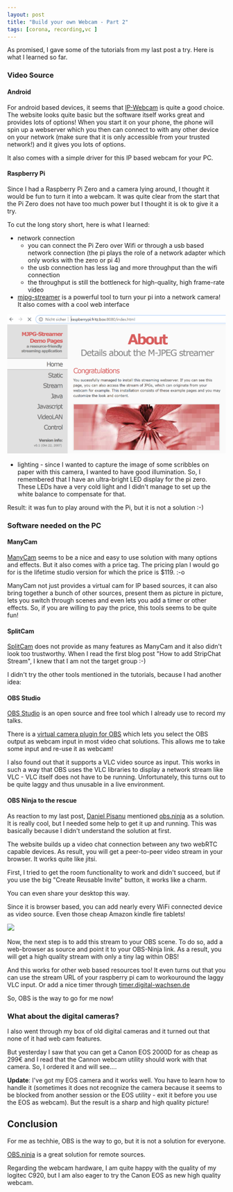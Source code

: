 ```yaml
---
layout: post
title: "Build your own Webcam - Part 2"
tags: [corona, recording,vc ]
---
```


As promised, I gave some of the tutorials from my last post a try.
Here is what I learned so far.

### Video Source

#### Android

For android based devices, it seems that [IP-Webcam](http://ip-webcam.appspot.com/) is quite a good choice. 
The website looks quite basic but the software itself works great and provides lots of options!
When you start it on your phone, the phone will spin up a webserver which you then can connect to with any other device on your network (make sure that it is only accessible from your trusted network!) 
and it gives you lots of options.

It also comes with a simple driver for this IP based webcam for your PC.

#### Raspberry Pi

Since I had a Raspberry Pi Zero and a camera lying around, I thought it would be fun to turn it into a webcam.
It was quite clear from the start that the Pi Zero does not have too much power but I thought it is ok to give it a try.

To cut the long story short, here is what I learned:

* network connection
  * you can connect the Pi Zero over Wifi or through a usb based network connection (the pi plays the role of a network adapter which only works with the zero or pi 4)
  * the usb connection has less lag and more throughput than the wifi connection
  * the throughput is still the bottleneck for high-quality, high frame-rate video
* [mjpg-streamer](https://github.com/jacksonliam/mjpg-streamer) is a powerful tool to turn your pi into a network camera! It also comes with a cool web interface

<div style="text-align: center;">
<img src="../images/mjpegstreamer.png" style="max-width:100%;" />
</div>

* lighting - since I wanted to capture the image of some scribbles on paper with this camera, I wanted to have good illumination. So, I remembered that I have an ultra-bright LED display for the pi zero. These LEDs have a very cold light and I didn't manage to set up the white balance to compensate for that.

Result: it was fun to play around with the Pi, but it is not a solution :-)
 
### Software needed on the PC

#### ManyCam

[ManyCam](https://manycam.com/) seems to be a nice and easy to use solution with many options and effects.
But it also comes with a price tag.
The pricing plan I would go for is the lifetime studio version for which the price is $119. :-o

ManyCam not just provides a virtual cam for IP based sources, it can also bring together a bunch of other sources, present them as picture in picture, lets you switch through scenes and even lets you add a timer or other effects.
So, if you are willing to pay the price, this tools seems to be quite fun!

#### SplitCam

[SplitCam](https://splitcam.com/) does not provide as many features as ManyCam and it also didn't look too trustworthy. 
When I read the first blog post "How to add StripChat Stream", I knew that I am not the target group :-)

I didn't try the other tools mentioned in the tutorials, because I had another idea:

#### OBS Studio

[OBS Studio](https://obsproject.com/) is an open source and free tool which I already use to record my talks.

There is a [virtual camera plugin for OBS](https://obsproject.com/forum/resources/obs-virtualcam.949/) which lets you select the OBS output as webcam input in most video chat solutions.
This allows me to take some input and re-use it as webcam!

I also found out that it supports a VLC video source as input.
This works in such a way that OBS uses the VLC libraries to display a network stream like VLC - VLC itself does not have to be running.
Unfortunately, this turns out to be quite laggy and thus unusable in a live environment.

#### OBS Ninja to the rescue

As reaction to my last post, [Daniel Pisanu](https://twitter.com/d_pisanu) mentioned [obs.ninja](https://obs.ninja) as a solution.
It is really cool, but I needed some help to get it up and running.
This was basically because I didn't understand the solution at first.

The website builds up a video chat connection between any two webRTC capable devices.
As result, you will get a peer-to-peer video stream in your browser.
It works quite like jitsi.

First, I tried to get the room functionality to work and didn't succeed, but if you use the big "Create Reusable Invite" button, it works like a charm.

You can even share your desktop this way.

Since it is browser based, you can add nearly every WiFi connected device as video source. 
Even those cheap Amazon kindle fire tablets!

<a href="https://www.amazon.de/8-Tablet-Alexa-8-Zoll-HD-Display-Schwarz-Spezialangeboten/dp/B0794X2TM4/ref=as_li_ss_il?__mk_de_DE=%C3%85M%C3%85%C5%BD%C3%95%C3%91&dchild=1&keywords=kindle+fire&qid=1589612010&sr=8-1&linkCode=li1&tag=bit0c-21&linkId=3799d8a96f026b27d6d214f851edca4e&language=de_DE" target="_blank"><img border="0" src="//ws-eu.amazon-adsystem.com/widgets/q?_encoding=UTF8&ASIN=B0794X2TM4&Format=_SL110_&ID=AsinImage&MarketPlace=DE&ServiceVersion=20070822&WS=1&tag=bit0c-21&language=de_DE" ></a><img src="https://ir-de.amazon-adsystem.com/e/ir?t=bit0c-21&language=de_DE&l=li1&o=3&a=B0794X2TM4" width="1" height="1" border="0" alt="" style="border:none !important; margin:0px !important;" />

Now, the next step is to add this stream to your OBS scene.
To do so, add a web-browser as source and point it to your OBS-Ninja link.
As a result, you will get a high quality stream with only a tiny lag within OBS!

And this works for other web based resources too!
It even turns out that you can use the stream URL of your raspberry pi cam to workouround the laggy VLC input.
Or add a nice timer through [timer.digital-wachsen.de](http://timer.digital-wachsen.de/)

So, OBS is the way to go for me now!

### What about the digital cameras?

I also went through my box of old digital cameras and it turned out that none of it had web cam features.

But yesterday I saw that you can get a Canon EOS 2000D for as cheap as 299€ and I read that the Cannon webcam utility should work with that camera.
So, I ordered it and will see....

**Update**: I've got my EOS camera and it works well. You have to learn how to handle it (sometimes it does not recognize the camera because it seems to be blocked from another session or the EOS utility - exit it before you use the EOS as webcam). But the result is a sharp and high quality picture!

## Conclusion

For me as techhie, OBS is the way to go, but it is not a solution for everyone.

[OBS.ninja](https://obs.ninja) is a great solution for remote sources.

Regarding the webcam hardware, I am quite happy with the quality of my logitec C920, but I am also eager to try the Canon EOS as new high quality webcam.
